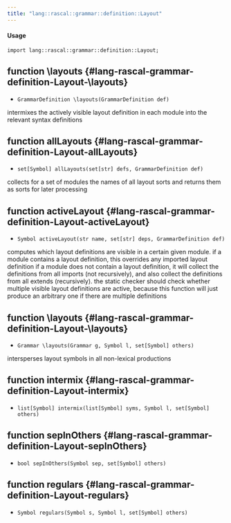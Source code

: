 ```yaml
---
title: "lang::rascal::grammar::definition::Layout"
---
```


#### Usage

`import lang::rascal::grammar::definition::Layout;`


## function \layouts {#lang-rascal-grammar-definition-Layout-\layouts}

* ``GrammarDefinition \layouts(GrammarDefinition def)``

intermixes the actively visible layout definition in each module into the relevant syntax definitions

## function allLayouts {#lang-rascal-grammar-definition-Layout-allLayouts}

* ``set[Symbol] allLayouts(set[str] defs, GrammarDefinition def)``

collects for a set of modules the names of all layout sorts and returns them as sorts for later processing

## function activeLayout {#lang-rascal-grammar-definition-Layout-activeLayout}

* ``Symbol activeLayout(str name, set[str] deps, GrammarDefinition def)``

computes which layout definitions are visible in a certain given module.
     if a module contains a layout definition, this overrides any imported layout definition
     if a module does not contain a layout definition, it will collect the definitions from all imports (not recursively),
     and also collect the definitions from all extends (recursively).
     the static checker should check whether multiple visible layout definitions are active, because this function
     will just produce an arbitrary one if there are multiple definitions

## function \layouts {#lang-rascal-grammar-definition-Layout-\layouts}

* ``Grammar \layouts(Grammar g, Symbol l, set[Symbol] others)``

intersperses layout symbols in all non-lexical productions

## function intermix {#lang-rascal-grammar-definition-Layout-intermix}

* ``list[Symbol] intermix(list[Symbol] syms, Symbol l, set[Symbol] others)``

## function sepInOthers {#lang-rascal-grammar-definition-Layout-sepInOthers}

* ``bool sepInOthers(Symbol sep, set[Symbol] others)``

## function regulars {#lang-rascal-grammar-definition-Layout-regulars}

* ``Symbol regulars(Symbol s, Symbol l, set[Symbol] others)``

